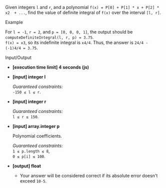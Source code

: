 
Given integers  `l`  and  `r`, and a polynomial  `f(x) = P[0] + P[1] * x + P[2] * x2  + ...`, find the value of definite integral of  `f(x)`  over the interval  `[l, r]`.

Example

For  `l = -1`,  `r = 2`, and  `p = [0, 0, 0, 1]`, the output should be  
`computeDefiniteIntegral(l, r, p) = 3.75`.  
`f(x) = x3`, so its indefinite integral is  `x4/4`. Thus, the answer is  `24/4 - (-1)4/4 = 3.75`.

Input/Output

-   **[execution time limit] 4 seconds (js)**
    
-   **[input] integer l**
    
    _Guaranteed constraints:_  
    `-150 ≤ l ≤ r`.
    
-   **[input] integer r**
    
    _Guaranteed constraints:_  
    `l ≤ r ≤ 150`.
    
-   **[input] array.integer p**
    
    Polynomial coefficients.
    
    _Guaranteed constraints:_  
    `1 ≤ p.length ≤ 8`,  
    `0 ≤ p[i] ≤ 100`.
    
-   **[output] float**
    
    -   Your answer will be considered correct if its absolute error doesn't exceed  `10-5`.